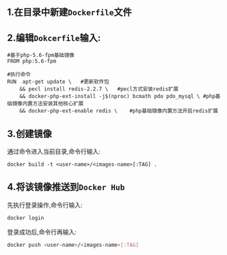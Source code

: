 ## 1.在目录中新建`Dockerfile`文件

## 2.编辑`Dokcerfile`输入:
```
#基于php-5.6-fpm基础镜像
FROM php:5.6-fpm

#执行命令 
RUN  apt-get update \	#更新软件包
	&& pecl install redis-2.2.7 \	#pecl方式安装redis扩展
	&& docker-php-ext-install -j$(nproc) bcmath pdo pdo_mysql \	#php基础镜像内置方法安装其他核心扩展
	&& docker-php-ext-enable redis \	#php基础镜像内置方法开启redis扩展
```

## 3.创建镜像
通过命令进入当前目录,命令行输入:
```
docker build -t <user-name>/<images-name>[:TAG] .
```

## 4.将该镜像推送到`Docker Hub`
先执行登录操作,命令行输入:
```bash
docker login
```
登录成功后,命令行再输入:
```bash
docker push <user-name>/<images-name>[:TAG]
```
